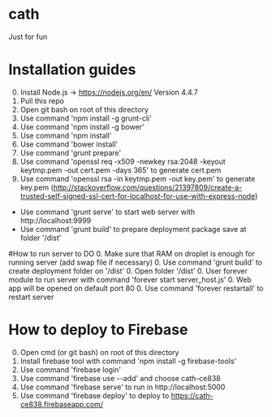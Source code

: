 # cath
Just for fun

# Installation guides
0. Install Node.js -> https://nodejs.org/en/ Version 4.4.7
0. Pull this repo
0. Open git bash on root of this directory
0. Use command 'npm install -g grunt-cli'
0. Use command 'npm install -g bower'
0. Use command 'npm install'
0. Use command 'bower install'
0. Use command 'grunt prepare'
0. Use command 'openssl req -x509 -newkey rsa:2048 -keyout keytmp.pem -out cert.pem -days 365' to generate cert.pem
0. Use command 'openssl rsa -in keytmp.pem -out key.pem' to generate key.pem (http://stackoverflow.com/questions/21397809/create-a-trusted-self-signed-ssl-cert-for-localhost-for-use-with-express-node)

* Use command 'grunt serve' to start web server with http://localhost:9999
* Use command 'grunt build' to prepare deployment package save at folder '/dist'

#How to run server to DO
0. Make sure that RAM on droplet is enough for running server (add swap file if necessary)
0. Use command 'grunt build' to create deployment folder on '/dist'
0. Open folder '/dist'
0. User forever module to run server with command 'forever start server_host.js'
0. Web app will be opened on default port 80
0. Use command 'forever restartall' to restart server

# How to deploy to Firebase
0. Open cmd (or git bash) on root of this directory
0. Install firebase tool with command 'npm install -g firebase-tools'
0. Use command 'firebase login'
0. Use command 'firebase use --add' and choose cath-ce838
0. Use command 'firebase serve' to run in http://localhost:5000
0. Use command 'firebase deploy' to deploy to https://cath-ce838.firebaseapp.com/
